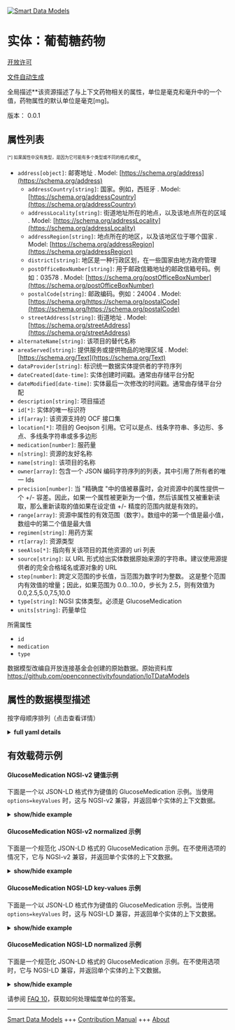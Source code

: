 <!-- 10-Header -->  
[![Smart Data Models](https://smartdatamodels.org/wp-content/uploads/2022/01/SmartDataModels_logo.png "Logo")](https://smartdatamodels.org)  
实体：葡萄糖药物  
========<!-- /10-Header -->  
<!-- 15-License -->  
[开放许可](https://github.com/smart-data-models//dataModel.OCF/blob/master/GlucoseMedication/LICENSE.md)  
[文件自动生成](https://docs.google.com/presentation/d/e/2PACX-1vTs-Ng5dIAwkg91oTTUdt8ua7woBXhPnwavZ0FxgR8BsAI_Ek3C5q97Nd94HS8KhP-r_quD4H0fgyt3/pub?start=false&loop=false&delayms=3000#slide=id.gb715ace035_0_60)  
<!-- /15-License -->  
<!-- 20-Description -->  
全局描述**该资源描述了与上下文药物相关的属性，单位是毫克和毫升中的一个值，药物属性的默认单位是毫克[mg]。  
版本： 0.0.1  
<!-- /20-Description -->  
<!-- 30-PropertiesList -->  

## 属性列表  

<sup><sub>[*] 如果属性中没有类型，是因为它可能有多个类型或不同的格式/模式</sub></sup>。  
- `address[object]`: 邮寄地址  . Model: [https://schema.org/address](https://schema.org/address)	- `addressCountry[string]`: 国家。例如，西班牙  . Model: [https://schema.org/addressCountry](https://schema.org/addressCountry)  
	- `addressLocality[string]`: 街道地址所在的地点，以及该地点所在的区域  . Model: [https://schema.org/addressLocality](https://schema.org/addressLocality)  
	- `addressRegion[string]`: 地点所在的地区，以及该地区位于哪个国家  . Model: [https://schema.org/addressRegion](https://schema.org/addressRegion)  
	- `district[string]`: 地区是一种行政区划，在一些国家由地方政府管理    
	- `postOfficeBoxNumber[string]`: 用于邮政信箱地址的邮政信箱号码。例如：03578  . Model: [https://schema.org/postOfficeBoxNumber](https://schema.org/postOfficeBoxNumber)  
	- `postalCode[string]`: 邮政编码。例如：24004  . Model: [https://schema.org/https://schema.org/postalCode](https://schema.org/https://schema.org/postalCode)  
	- `streetAddress[string]`: 街道地址  . Model: [https://schema.org/streetAddress](https://schema.org/streetAddress)  
- `alternateName[string]`: 该项目的替代名称  - `areaServed[string]`: 提供服务或提供物品的地理区域  . Model: [https://schema.org/Text](https://schema.org/Text)- `dataProvider[string]`: 标识统一数据实体提供者的字符序列  - `dateCreated[date-time]`: 实体创建时间戳。通常由存储平台分配  - `dateModified[date-time]`: 实体最后一次修改的时间戳。通常由存储平台分配  - `description[string]`: 项目描述  - `id[*]`: 实体的唯一标识符  - `if[array]`: 该资源支持的 OCF 接口集  - `location[*]`: 项目的 Geojson 引用。它可以是点、线条字符串、多边形、多点、多线条字符串或多多边形  - `medication[number]`: 服药量  - `n[string]`: 资源的友好名称  - `name[string]`: 该项目的名称  - `owner[array]`: 包含一个 JSON 编码字符序列的列表，其中引用了所有者的唯一 Ids  - `precision[number]`: 当 "精确度 "中的值被暴露时，会对资源中的属性提供一个 +/- 容差。因此，如果一个属性被更新为一个值，然后该属性又被重新读取，那么重新读取的值如果在设定值 +/- 精度的范围内就是有效的。  - `range[array]`: 资源中属性的有效范围（数字）。数组中的第一个值是最小值，数组中的第二个值是最大值  - `regimen[string]`: 用药方案  - `rt[array]`: 资源类型  - `seeAlso[*]`: 指向有关该项目的其他资源的 uri 列表  - `source[string]`: 以 URL 形式给出实体数据原始来源的字符串。建议使用源提供者的完全合格域名或源对象的 URL  - `step[number]`: 跨定义范围的步长值，当范围为数字时为整数。  这是整个范围内有效值的增量；因此，如果范围为 0.0...10.0，步长为 2.5，则有效值为 0.0,2.5,5.0,7.5,10.0  - `type[string]`: NGSI 实体类型。必须是 GlucoseMedication  - `units[string]`: 药量单位  <!-- /30-PropertiesList -->  
<!-- 35-RequiredProperties -->  
所需属性  
- `id`  - `medication`  - `type`  <!-- /35-RequiredProperties -->  
<!-- 40-RequiredProperties -->  
数据模型改编自开放连接基金会创建的原始数据。原始资料库 https://github.com/openconnectivityfoundation/IoTDataModels  
<!-- /40-RequiredProperties -->  
<!-- 50-DataModelHeader -->  
## 属性的数据模型描述  
按字母顺序排列（点击查看详情）  
<!-- /50-DataModelHeader -->  
<!-- 60-ModelYaml -->  
<details><summary><strong>full yaml details</strong></summary>    
```yaml  
GlucoseMedication:    
  description: 'This Resource describes the Properties associated with context medication.The unit is a single value that is one of mg and mL.The medication Property has a default unit of milligrams[mg].The medication, unit and regimen Properties are read-only values that are provided by the Server.When range is omitted the default is 0 to +MAXFLOAT.'    
  properties:    
    address:    
      description: The mailing address    
      properties:    
        addressCountry:    
          description: 'The country. For example, Spain'    
          type: string    
          x-ngsi:    
            model: https://schema.org/addressCountry    
            type: Property    
        addressLocality:    
          description: 'The locality in which the street address is, and which is in the region'    
          type: string    
          x-ngsi:    
            model: https://schema.org/addressLocality    
            type: Property    
        addressRegion:    
          description: 'The region in which the locality is, and which is in the country'    
          type: string    
          x-ngsi:    
            model: https://schema.org/addressRegion    
            type: Property    
        district:    
          description: 'A district is a type of administrative division that, in some countries, is managed by the local government'    
          type: string    
          x-ngsi:    
            type: Property    
        postOfficeBoxNumber:    
          description: 'The post office box number for PO box addresses. For example, 03578'    
          type: string    
          x-ngsi:    
            model: https://schema.org/postOfficeBoxNumber    
            type: Property    
        postalCode:    
          description: 'The postal code. For example, 24004'    
          type: string    
          x-ngsi:    
            model: https://schema.org/https://schema.org/postalCode    
            type: Property    
        streetAddress:    
          description: The street address    
          type: string    
          x-ngsi:    
            model: https://schema.org/streetAddress    
            type: Property    
        streetNr:    
          description: Number identifying a specific property on a public street    
          type: string    
          x-ngsi:    
            type: Property    
      type: object    
      x-ngsi:    
        model: https://schema.org/address    
        type: Property    
    alternateName:    
      description: An alternative name for this item    
      type: string    
      x-ngsi:    
        type: Property    
    areaServed:    
      description: The geographic area where a service or offered item is provided    
      type: string    
      x-ngsi:    
        model: https://schema.org/Text    
        type: Property    
    dataProvider:    
      description: A sequence of characters identifying the provider of the harmonised data entity    
      type: string    
      x-ngsi:    
        type: Property    
    dateCreated:    
      description: Entity creation timestamp. This will usually be allocated by the storage platform    
      format: date-time    
      type: string    
      x-ngsi:    
        type: Property    
    dateModified:    
      description: Timestamp of the last modification of the entity. This will usually be allocated by the storage platform    
      format: date-time    
      type: string    
      x-ngsi:    
        type: Property    
    description:    
      description: A description of this item    
      type: string    
      x-ngsi:    
        type: Property    
    id:    
      anyOf:    
        - description: Identifier format of any NGSI entity    
          maxLength: 256    
          minLength: 1    
          pattern: ^[\w\-\.\{\}\$\+\*\[\]`|~^@!,:\\]+$    
          type: string    
          x-ngsi:    
            type: Property    
        - description: Identifier format of any NGSI entity    
          format: uri    
          type: string    
          x-ngsi:    
            type: Property    
      description: Unique identifier of the entity    
      x-ngsi:    
        type: Property    
    if:    
      description: The OCF Interface set supported by this Resource    
      items:    
        enum:    
          - oic.if.s    
          - oic.if.baseline    
        maxLength: 64    
        type: string    
      minItems: 1    
      readOnly: true    
      type: array    
      uniqueItems: true    
      x-ngsi:    
        type: Property    
    location:    
      description: 'Geojson reference to the item. It can be Point, LineString, Polygon, MultiPoint, MultiLineString or MultiPolygon'    
      oneOf:    
        - description: Geojson reference to the item. Point    
          properties:    
            bbox:    
              items:    
                type: number    
              minItems: 4    
              type: array    
            coordinates:    
              items:    
                type: number    
              minItems: 2    
              type: array    
            type:    
              enum:    
                - Point    
              type: string    
          required:    
            - type    
            - coordinates    
          title: GeoJSON Point    
          type: object    
          x-ngsi:    
            type: GeoProperty    
        - description: Geojson reference to the item. LineString    
          properties:    
            bbox:    
              items:    
                type: number    
              minItems: 4    
              type: array    
            coordinates:    
              items:    
                items:    
                  type: number    
                minItems: 2    
                type: array    
              minItems: 2    
              type: array    
            type:    
              enum:    
                - LineString    
              type: string    
          required:    
            - type    
            - coordinates    
          title: GeoJSON LineString    
          type: object    
          x-ngsi:    
            type: GeoProperty    
        - description: Geojson reference to the item. Polygon    
          properties:    
            bbox:    
              items:    
                type: number    
              minItems: 4    
              type: array    
            coordinates:    
              items:    
                items:    
                  items:    
                    type: number    
                  minItems: 2    
                  type: array    
                minItems: 4    
                type: array    
              type: array    
            type:    
              enum:    
                - Polygon    
              type: string    
          required:    
            - type    
            - coordinates    
          title: GeoJSON Polygon    
          type: object    
          x-ngsi:    
            type: GeoProperty    
        - description: Geojson reference to the item. MultiPoint    
          properties:    
            bbox:    
              items:    
                type: number    
              minItems: 4    
              type: array    
            coordinates:    
              items:    
                items:    
                  type: number    
                minItems: 2    
                type: array    
              type: array    
            type:    
              enum:    
                - MultiPoint    
              type: string    
          required:    
            - type    
            - coordinates    
          title: GeoJSON MultiPoint    
          type: object    
          x-ngsi:    
            type: GeoProperty    
        - description: Geojson reference to the item. MultiLineString    
          properties:    
            bbox:    
              items:    
                type: number    
              minItems: 4    
              type: array    
            coordinates:    
              items:    
                items:    
                  items:    
                    type: number    
                  minItems: 2    
                  type: array    
                minItems: 2    
                type: array    
              type: array    
            type:    
              enum:    
                - MultiLineString    
              type: string    
          required:    
            - type    
            - coordinates    
          title: GeoJSON MultiLineString    
          type: object    
          x-ngsi:    
            type: GeoProperty    
        - description: Geojson reference to the item. MultiLineString    
          properties:    
            bbox:    
              items:    
                type: number    
              minItems: 4    
              type: array    
            coordinates:    
              items:    
                items:    
                  items:    
                    items:    
                      type: number    
                    minItems: 2    
                    type: array    
                  minItems: 4    
                  type: array    
                type: array    
              type: array    
            type:    
              enum:    
                - MultiPolygon    
              type: string    
          required:    
            - type    
            - coordinates    
          title: GeoJSON MultiPolygon    
          type: object    
          x-ngsi:    
            type: GeoProperty    
      x-ngsi:    
        type: GeoProperty    
    medication:    
      description: The amount of medication taken    
      minimum: 0.0    
      readOnly: true    
      type: number    
      x-ngsi:    
        type: Property    
    n:    
      description: Friendly name of the Resource    
      maxLength: 64    
      readOnly: true    
      type: string    
      x-ngsi:    
        type: Property    
    name:    
      description: The name of this item    
      type: string    
      x-ngsi:    
        type: Property    
    owner:    
      description: A List containing a JSON encoded sequence of characters referencing the unique Ids of the owner(s)    
      items:    
        anyOf:    
          - description: Identifier format of any NGSI entity    
            maxLength: 256    
            minLength: 1    
            pattern: ^[\w\-\.\{\}\$\+\*\[\]`|~^@!,:\\]+$    
            type: string    
            x-ngsi:    
              type: Property    
          - description: Identifier format of any NGSI entity    
            format: uri    
            type: string    
            x-ngsi:    
              type: Property    
        description: Unique identifier of the entity    
        x-ngsi:    
          type: Property    
      type: array    
      x-ngsi:    
        type: Property    
    precision:    
      description: 'When exposed the value in ''precision'' provides a +/- tolerance against the Properties in the Resource. Thus if a Property is UPDATED to a value and that Property then RETRIEVED, the RETRIEVED value is valid if in the range of the set value +/- precision'    
      readOnly: true    
      type: number    
      x-ngsi:    
        type: Property    
    range:    
      description: 'The valid range for the Property in the Resource as a number. The first value in the array is the minimum value, the second value in the array is the maximum value'    
      items:    
        type: number    
      maxItems: 2    
      minItems: 2    
      readOnly: true    
      type: array    
      x-ngsi:    
        type: Property    
    regimen:    
      description: Medication regimen    
      enum:    
        - rapidacting    
        - shortacting    
        - intermediateacting    
        - longacting    
        - premix    
      readOnly: true    
      type: string    
      x-ngsi:    
        type: Property    
    rt:    
      description: Resource Type    
      items:    
        enum:    
          - oic.r.glucose.medication    
        maxLength: 64    
        type: string    
      minItems: 1    
      readOnly: true    
      type: array    
      uniqueItems: true    
      x-ngsi:    
        type: Property    
    seeAlso:    
      description: list of uri pointing to additional resources about the item    
      oneOf:    
        - items:    
            format: uri    
            type: string    
          minItems: 1    
          type: array    
        - format: uri    
          type: string    
      x-ngsi:    
        type: Property    
    source:    
      description: 'A sequence of characters giving the original source of the entity data as a URL. Recommended to be the fully qualified domain name of the source provider, or the URL to the source object'    
      type: string    
      x-ngsi:    
        type: Property    
    step:    
      description: 'Step value across the defined range an integer when the range is a number.  This is the increment for valid values across the range; so if range is 0.0..10.0 and step is 2.5 then valid values are 0.0,2.5,5.0,7.5,10.0'    
      readOnly: true    
      type: number    
      x-ngsi:    
        type: Property    
    type:    
      description: NGSI entity type. It has to be GlucoseMedication    
      enum:    
        - GlucoseMedication    
      type: string    
      x-ngsi:    
        type: Property    
    units:    
      default: mg    
      description: Unit for the amount of medication taken    
      enum:    
        - mg    
        - mL    
      readOnly: true    
      type: string    
      x-ngsi:    
        type: Property    
  required:    
    - medication    
    - id    
    - type    
  type: object    
  x-derived-from: https://raw.githubusercontent.com/openconnectivityfoundation/IoTDataModels/master/GlucoseMedicationResURI.swagger.json    
  x-disclaimer: 'Redistribution and use in source and binary forms, with or without modification, are permitted  provided that the license conditions are met. Copyleft (c) 2022 Contributors to Smart Data Models Program'    
  x-license-url: https://github.com/smart-data-models/dataModel.OCF/blob/master/GlucoseMedication/LICENSE.md    
  x-model-schema: https://smart-data-models.github.io/dataModel.OCF/GlucoseMedication/schema.json    
  x-model-tags: OCF    
  x-version: 0.0.1    
```  
</details>    
<!-- /60-ModelYaml -->  
<!-- 70-MiddleNotes -->  
<!-- /70-MiddleNotes -->  
<!-- 80-Examples -->  
## 有效载荷示例  
#### GlucoseMedication NGSI-v2 键值示例  
下面是一个以 JSON-LD 格式作为键值的 GlucoseMedication 示例。当使用 `options=keyValues` 时，这与 NGSI-v2 兼容，并返回单个实体的上下文数据。  
<details><summary><strong>show/hide example</strong></summary>    
```json  
{  
  "id": "urn:ngsi-ld:GlucoseMedication:id:FUCJ:71822707",  
  "dateCreated": "2019-06-23T02:12:16Z",  
  "dateModified": "2006-11-21T13:06:16Z",  
  "source": "Week money out course up step.",  
  "name": "Recent result figure fine phone after first. Happen training early.",  
  "alternateName": "True wear attorney work writer baby.",  
  "description": "President price character hard group per window too. Key reduce impact edge training system radio. Chair religious create dream six third they.",  
  "dataProvider": "Hour third name impact remember computer event. Have social seek.",  
  "owner": [  
    "urn:ngsi-ld:GlucoseMedication:items:QYNE:69055829",  
    "urn:ngsi-ld:GlucoseMedication:items:IFJD:14934446"  
  ],  
  "seeAlso": [  
    "urn:ngsi-ld:GlucoseMedication:items:VHJA:84783857",  
    "urn:ngsi-ld:GlucoseMedication:items:KIGQ:46185764"  
  ],  
  "location": {  
    "type": "Point",  
    "coordinates": [  
      56.010655,  
      -59.477813  
    ]  
  },  
  "address": {  
    "streetAddress": "Break trouble agreement choice at attention nothing. Trip white physical summer expect pass. Raise media practice goal garden red.",  
    "addressLocality": "Model from break add unit same offer. Meeting maybe picture poor face. Own amount know road budget agency she. Election president these action woman pressure though.",  
    "addressRegion": "East little voice source officer individual. Science new television serve machine pay talk. Drive near travel.",  
    "addressCountry": "Blood performance pass similar subject. Month explain check buy meet require.",  
    "postalCode": "Live hour indeed become vote. Lose shake line our single be win.",  
    "postOfficeBoxNumber": "Will high challenge remain food stage. Soldier vote see how."  
  },  
  "areaServed": "Drop image result manager theory practice Democrat enough. Building see strong send radio serve its. Offer page north born travel should and off.",  
  "rt": [  
    "oic.r.glucose.medication",  
    "oic.r.glucose.medication"  
  ],  
  "regimen": "rapidacting",  
  "medication": {  
    "type": "Property",  
    "value": 972.0  
  },  
  "units": "mg",  
  "range": [  
    778.1,  
    631.7  
  ],  
  "step": {  
    "type": "Property",  
    "value": 150.9  
  },  
  "precision": {  
    "type": "Property",  
    "value": 560.6  
  },  
  "n": "Respond with lawyer arm off. Ahead own job mention. Institution matter represent eye.",  
  "if": [  
    "oic.if.baseline",  
    "oic.if.baseline"  
  ],  
  "type": "GlucoseMedication"  
}  
```  
</details>  
#### GlucoseMedication NGSI-v2 normalized 示例  
下面是一个规范化 JSON-LD 格式的 GlucoseMedication 示例。在不使用选项的情况下，它与 NGSI-v2 兼容，并返回单个实体的上下文数据。  
<details><summary><strong>show/hide example</strong></summary>    
```json  
{  
  "id": {  
    "type": "string",  
    "value": "urn:ngsi-ld:GlucoseMedication:id:FUCJ:71822707"  
  },  
  "dateCreated": {  
    "format": "date-time",  
    "type": "string",  
    "value": "2019-06-23T02:12:16Z"  
  },  
  "dateModified": {  
    "format": "date-time",  
    "type": "string",  
    "value": "2006-11-21T13:06:16Z"  
  },  
  "source": {  
    "type": "string",  
    "value": "Week money out course up step."  
  },  
  "name": {  
    "type": "string",  
    "value": "Recent result figure fine phone after first. Happen training early."  
  },  
  "alternateName": {  
    "type": "string",  
    "value": "True wear attorney work writer baby."  
  },  
  "description": {  
    "type": "string",  
    "value": "President price character hard group per window too. Key reduce impact edge training system radio. Chair religious create dream six third they."  
  },  
  "dataProvider": {  
    "type": "string",  
    "value": "Hour third name impact remember computer event. Have social seek."  
  },  
  "owner": {  
    "type": "array",  
    "value": [  
      "urn:ngsi-ld:GlucoseMedication:items:QYNE:69055829",  
      "urn:ngsi-ld:GlucoseMedication:items:IFJD:14934446"  
    ]  
  },  
  "seeAlso": {  
    "type": "array",  
    "value": [  
      "urn:ngsi-ld:GlucoseMedication:items:VHJA:84783857",  
      "urn:ngsi-ld:GlucoseMedication:items:KIGQ:46185764"  
    ]  
  },  
  "location": {  
    "type": "object",  
    "value": {  
      "type": "Point",  
      "coordinates": [  
        56.010655,  
        -59.477813  
      ]  
    }  
  },  
  "address": {  
    "type": "object",  
    "value": {  
      "streetAddress": "Break trouble agreement choice at attention nothing. Trip white physical summer expect pass. Raise media practice goal garden red.",  
      "addressLocality": "Model from break add unit same offer. Meeting maybe picture poor face. Own amount know road budget agency she. Election president these action woman pressure though.",  
      "addressRegion": "East little voice source officer individual. Science new television serve machine pay talk. Drive near travel.",  
      "addressCountry": "Blood performance pass similar subject. Month explain check buy meet require.",  
      "postalCode": "Live hour indeed become vote. Lose shake line our single be win.",  
      "postOfficeBoxNumber": "Will high challenge remain food stage. Soldier vote see how."  
    }  
  },  
  "areaServed": {  
    "type": "string",  
    "value": "Drop image result manager theory practice Democrat enough. Building see strong send radio serve its. Offer page north born travel should and off."  
  },  
  "rt": {  
    "type": "array",  
    "value": [  
      "oic.r.glucose.medication",  
      "oic.r.glucose.medication"  
    ]  
  },  
  "regimen": {  
    "type": "string",  
    "value": "rapidacting"  
  },  
  "medication": {  
    "type": "object",  
    "value": {  
      "type": "Property",  
      "value": 972.0  
    }  
  },  
  "units": {  
    "type": "string",  
    "value": "mg"  
  },  
  "range": {  
    "type": "array",  
    "value": [  
      778.1,  
      631.7  
    ]  
  },  
  "step": {  
    "type": "object",  
    "value": {  
      "type": "Property",  
      "value": 150.9  
    }  
  },  
  "precision": {  
    "type": "object",  
    "value": {  
      "type": "Property",  
      "value": 560.6  
    }  
  },  
  "n": {  
    "type": "string",  
    "value": "Respond with lawyer arm off. Ahead own job mention. Institution matter represent eye."  
  },  
  "if": {  
    "type": "array",  
    "value": [  
      "oic.if.baseline",  
      "oic.if.baseline"  
    ]  
  },  
  "type": {  
    "type": "string",  
    "value": "GlucoseMedication"  
  }  
}  
```  
</details>  
#### GlucoseMedication NGSI-LD key-values 示例  
下面是一个以 JSON-LD 格式作为键值的 GlucoseMedication 示例。当使用 `options=keyValues` 时，这与 NGSI-LD 兼容，并返回单个实体的上下文数据。  
<details><summary><strong>show/hide example</strong></summary>    
```json  
{  
    "id": "urn:ngsi-ld:GlucoseMedication:id:FUCJ:71822707",  
    "dateCreated": "2019-06-23T02:12:16Z",  
    "dateModified": "2006-11-21T13:06:16Z",  
    "source": "Week money out course up step.",  
    "name": "Recent result figure fine phone after first. Happen training early.",  
    "alternateName": "True wear attorney work writer baby.",  
    "description": "President price character hard group per window too. Key reduce impact edge training system radio. Chair religious create dream six third they.",  
    "dataProvider": "Hour third name impact remember computer event. Have social seek.",  
    "owner": [  
        "urn:ngsi-ld:GlucoseMedication:items:QYNE:69055829",  
        "urn:ngsi-ld:GlucoseMedication:items:IFJD:14934446"  
    ],  
    "seeAlso": [  
        "urn:ngsi-ld:GlucoseMedication:items:VHJA:84783857",  
        "urn:ngsi-ld:GlucoseMedication:items:KIGQ:46185764"  
    ],  
    "location": {  
        "type": "Point",  
        "coordinates": [  
            56.010655,  
            -59.477813  
        ]  
    },  
    "address": {  
        "streetAddress": "Break trouble agreement choice at attention nothing. Trip white physical summer expect pass. Raise media practice goal garden red.",  
        "addressLocality": "Model from break add unit same offer. Meeting maybe picture poor face. Own amount know road budget agency she. Election president these action woman pressure though.",  
        "addressRegion": "East little voice source officer individual. Science new television serve machine pay talk. Drive near travel.",  
        "addressCountry": "Blood performance pass similar subject. Month explain check buy meet require.",  
        "postalCode": "Live hour indeed become vote. Lose shake line our single be win.",  
        "postOfficeBoxNumber": "Will high challenge remain food stage. Soldier vote see how."  
    },  
    "areaServed": "Drop image result manager theory practice Democrat enough. Building see strong send radio serve its. Offer page north born travel should and off.",  
    "rt": [  
        "oic.r.glucose.medication",  
        "oic.r.glucose.medication"  
    ],  
    "regimen": "rapidacting",  
    "medication": {  
        "type": "Property",  
        "value": 972.0  
    },  
    "units": "mg",  
    "range": [  
        778.1,  
        631.7  
    ],  
    "step": {  
        "type": "Property",  
        "value": 150.9  
    },  
    "precision": {  
        "type": "Property",  
        "value": 560.6  
    },  
    "n": "Respond with lawyer arm off. Ahead own job mention. Institution matter represent eye.",  
    "if": [  
        "oic.if.baseline",  
        "oic.if.baseline"  
    ],  
    "type": "GlucoseMedication",  
    "@context": [  
        "https://smartdatamodels.org/context.jsonld",  
        "https://raw.githubusercontent.com/smart-data-models/dataModel.OCF/master/context.jsonld"  
    ]  
}  
```  
</details>  
#### GlucoseMedication NGSI-LD normalized 示例  
下面是一个规范化 JSON-LD 格式的 GlucoseMedication 示例。在不使用选项时，它与 NGSI-LD 兼容，并返回单个实体的上下文数据。  
<details><summary><strong>show/hide example</strong></summary>    
```json  
{  
    "id": "urn:ngsi-ld:GlucoseMedication:id:DOTX:97724506",  
    "dateCreated": {  
        "type": "Property",  
        "value": {  
            "@type": "DateTime",  
            "@value": "1999-11-02T12:35:23Z"  
        }  
    },  
    "dateModified": {  
        "type": "Property",  
        "value": {  
            "@type": "DateTime",  
            "@value": "1988-11-15T10:04:46Z"  
        }  
    },  
    "source": {  
        "type": "Property",  
        "value": "Former country themselves commercial fund impact term. Number quite direction dream happy."  
    },  
    "name": {  
        "type": "Property",  
        "value": "Carry keep long resource west anyone agent. Close our seek its son general. Recent cost as society."  
    },  
    "alternateName": {  
        "type": "Property",  
        "value": "Language goal commercial officer. Former box reflect dog heavy note. Collection middle meet pressure style professor director."  
    },  
    "description": {  
        "type": "Property",  
        "value": "Behavior usually class early. Authority tonight yes among leave market worker party."  
    },  
    "dataProvider": {  
        "type": "Property",  
        "value": "Just three whole one work. Less series performance look information individual. Their certainly drop seven eat. Charge half film represent red."  
    },  
    "owner": {  
        "type": "Property",  
        "value": [  
            "urn:ngsi-ld:GlucoseMedication:items:CQJF:84658084",  
            "urn:ngsi-ld:GlucoseMedication:items:SQFV:47101660"  
        ]  
    },  
    "seeAlso": {  
        "type": "Property",  
        "value": [  
            "urn:ngsi-ld:GlucoseMedication:items:GLFD:86747338"  
        ]  
    },  
    "location": {  
        "type": "Property",  
        "value": {  
            "type": "Point",  
            "coordinates": [  
                7.5633525,  
                89.974066  
            ]  
        }  
    },  
    "address": {  
        "type": "Property",  
        "value": {  
            "streetAddress": "Say toward them society large guy western pretty. Full six wall condition sea. Ten enter officer enough suggest society.",  
            "addressLocality": "Sing Mrs main protect no. Inside safe member which sing training environment.",  
            "addressRegion": "Relationship determine finish fire police least deep. Indeed score inside it south huge material and. Blue campaign radio night first wish beat.",  
            "addressCountry": "Point your finish local surface including oil end. Current various walk student. Marriage provide particularly pressure perhaps teach. Live country coach word lawyer.",  
            "postalCode": "Old tough performance assume himself. Figure memory fear long event his.",  
            "postOfficeBoxNumber": "Matter share space billion pattern happy easy."  
        }  
    },  
    "areaServed": {  
        "type": "Property",  
        "value": "Eight fall movement design leave often activity. Radio music stuff property through near southern."  
    },  
    "rt": {  
        "type": "Property",  
        "value": [  
            "oic.r.glucose.medication"  
        ]  
    },  
    "regimen": {  
        "type": "Property",  
        "value": "longacting"  
    },  
    "medication": {  
        "type": "Property",  
        "value": 201.5  
    },  
    "units": {  
        "type": "Property",  
        "value": "mL"  
    },  
    "range": {  
        "type": "Property",  
        "value": [  
            235.7,  
            719.5  
        ]  
    },  
    "step": {  
        "type": "Property",  
        "value": 78.9  
    },  
    "precision": {  
        "type": "Property",  
        "value": 20.5  
    },  
    "n": {  
        "type": "Property",  
        "value": "Speak see senior continue perform."  
    },  
    "if": {  
        "type": "Property",  
        "value": [  
            "oic.if.baseline"  
        ]  
    },  
    "type": "GlucoseMedication",  
    "@context": [  
        "https://smartdatamodels.org/context.jsonld",  
        "https://raw.githubusercontent.com/smart-data-models/dataModel.OCF/master/context.jsonld"  
    ]  
}  
```  
</details><!-- /80-Examples -->  
<!-- 90-FooterNotes -->  
<!-- /90-FooterNotes -->  
<!-- 95-Units -->  
请参阅 [FAQ 10](https://smartdatamodels.org/index.php/faqs/)，获取如何处理幅度单位的答案。  
<!-- /95-Units -->  
<!-- 97-LastFooter -->  
---  
[Smart Data Models](https://smartdatamodels.org) +++ [Contribution Manual](https://bit.ly/contribution_manual) +++ [About](https://bit.ly/Introduction_SDM)<!-- /97-LastFooter -->  
